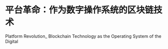 # 平台革命：作为数字操作系统的区块链技术

Platform Revolution_ Blockchain Technology as the Operating System of the Digital 
